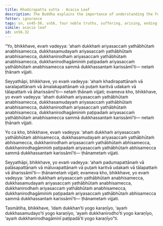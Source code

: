 ```yaml
---
title: Khadirapatta sutta - Acacia Leaf
description: The Buddha explains the importance of understanding the Four Noble Truths to end suffering with a simile of making a container out of leaves.
fetter: ignorance
tags: sn, sn45-56, sn56, four noble truths, suffering, arising, ending, cessation, way of practice, path
simile: acacia leaf
id: sn56.32
---
```


“Yo, bhikkhave, evaṁ vadeyya: ‘ahaṁ dukkhaṁ ariyasaccaṁ yathābhūtaṁ anabhisamecca, dukkhasamudayaṁ ariyasaccaṁ yathābhūtaṁ anabhisamecca, dukkhanirodhaṁ ariyasaccaṁ yathābhūtaṁ anabhisamecca, dukkhanirodhagāminiṁ paṭipadaṁ ariyasaccaṁ yathābhūtaṁ anabhisamecca sammā dukkhassantaṁ karissāmī’ti— netaṁ ṭhānaṁ vijjati.

Seyyathāpi, bhikkhave, yo evaṁ vadeyya: ‘ahaṁ khadirapattānaṁ vā saralapattānaṁ vā āmalakapattānaṁ vā puṭaṁ karitvā udakaṁ vā tālapattaṁ vā āharissāmī’ti— netaṁ ṭhānaṁ vijjati; evameva kho, bhikkhave, yo evaṁ vadeyya: ‘ahaṁ dukkhaṁ ariyasaccaṁ yathābhūtaṁ anabhisamecca, dukkhasamudayaṁ ariyasaccaṁ yathābhūtaṁ anabhisamecca, dukkhanirodhaṁ ariyasaccaṁ yathābhūtaṁ anabhisamecca, dukkhanirodhagāminiṁ paṭipadaṁ ariyasaccaṁ yathābhūtaṁ anabhisamecca sammā dukkhassantaṁ karissāmī’ti— netaṁ ṭhānaṁ vijjati.

Yo ca kho, bhikkhave, evaṁ vadeyya: ‘ahaṁ dukkhaṁ ariyasaccaṁ yathābhūtaṁ abhisamecca, dukkhasamudayaṁ ariyasaccaṁ yathābhūtaṁ abhisamecca, dukkhanirodhaṁ ariyasaccaṁ yathābhūtaṁ abhisamecca, dukkhanirodhagāminiṁ paṭipadaṁ ariyasaccaṁ yathābhūtaṁ abhisamecca sammā dukkhassantaṁ karissāmī’ti— ṭhānametaṁ vijjati.

Seyyathāpi, bhikkhave, yo evaṁ vadeyya: ‘ahaṁ padumapattānaṁ vā palāsapattānaṁ vā māluvapattānaṁ vā puṭaṁ karitvā udakaṁ vā tālapattaṁ vā āharissāmī’ti— ṭhānametaṁ vijjati; evameva kho, bhikkhave, yo evaṁ vadeyya: ‘ahaṁ dukkhaṁ ariyasaccaṁ yathābhūtaṁ anabhisamecca, dukkhasamudayaṁ ariyasaccaṁ yathābhūtaṁ anabhisamecca, dukkhanirodhaṁ ariyasaccaṁ yathābhūtaṁ anabhisamecca, dukkhanirodhagāminiṁ paṭipadaṁ ariyasaccaṁ yathābhūtaṁ abhisamecca sammā dukkhassantaṁ karissāmī’ti— ṭhānametaṁ vijjati.

Tasmātiha, bhikkhave, ‘idaṁ dukkhan’ti yogo karaṇīyo,
‘ayaṁ dukkhasamudayo’ti yogo karaṇīyo,
‘ayaṁ dukkhanirodho’ti yogo karaṇīyo,
‘ayaṁ dukkhanirodhagāminī paṭipadā’ti yogo karaṇīyo”ti.